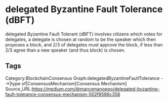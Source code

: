 # delegated Byzantine Fault Tolerance (dBFT)

delegated Byzantine Fault Tolerant (dBFT) involves citizens which votes for delegates, a delegate is chosen at random to be the speaker which then proposes a block, and 2/3 of delegates must approve the block, if less than 2/3 agree than a new speaker (and thus block) is chosen.

## Tags

Category:BlockchainConsensus
Graph:delegatedByzantineFaultTolerance -->|type of|ConsensusMechanism[Consensus Mechanism]
Source_URL:https://medium.com/@marcomanoppo/delegated-byzantine-fault-tolerance-consensus-mechanism-502f9586c358
